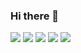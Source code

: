 ### Hi there 👋

<img src="https://img.shields.io/badge/Android-3DDC84?style=flat-square&logo=Android&logoColor=black"/> 
<img src="https://img.shields.io/badge/Git-F05032?style=flat-square&logo=GIT&logoColor=black"/> 
<img src="https://img.shields.io/badge/Java-007396?style=flat-square&logo=Java&logoColor=black"/> 
<img src="https://img.shields.io/badge/Kotlin-7F52FF?style=flat-square&logo=Kotlin&logoColor=black"/> 
<img src="https://cdn-icons-png.flaticon.com/128/4126/4126205.png?style=flat-square&logo=Kotlin&logoColor=black"/> 



<!--
[![Solved.ac프로필](http://mazassumnida.wtf/api/v2/generate_badge?boj=yyn9704)](https://solved.ac/yyn9704)






**yeeun-yun97/yeeun-yun97** is a ✨ _special_ ✨ repository because its `README.md` (this file) appears on your GitHub profile.

Here are some ideas to get you started:

- 🔭 I’m currently working on ...
- 🌱 I’m currently learning ...
- 👯 I’m looking to collaborate on ...
- 🤔 I’m looking for help with ...
- 💬 Ask me about ...
- 📫 How to reach me: ...
- 😄 Pronouns: ...
- ⚡ Fun fact: ...
-->
